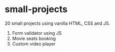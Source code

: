 # small-projects
20 small projects using vanilla HTML, CSS and JS.

1. Form validator using JS
2. Movie seats booking
3. Custom video player
